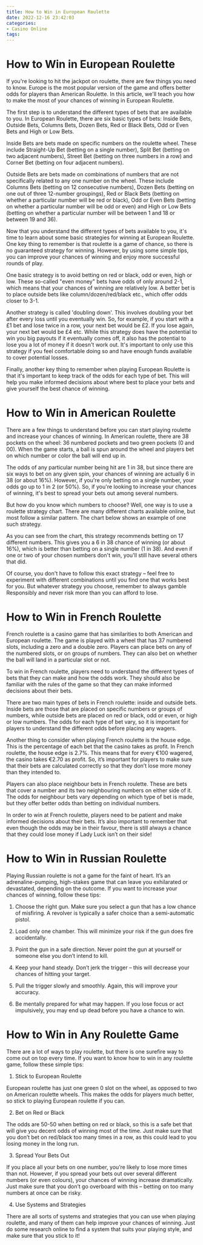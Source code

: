 ```yaml
---
title: How to Win in European Roulette
date: 2022-12-16 23:42:03
categories:
- Casino Online
tags:
---
```



#  How to Win in European Roulette

If you're looking to hit the jackpot on roulette, there are few things you need to know. Europe is the most popular version of the game and offers better odds for players than American Roulette. In this article, we'll teach you how to make the most of your chances of winning in European Roulette.

The first step is to understand the different types of bets that are available to you. In European Roulette, there are six basic types of bets: Inside Bets, Outside Bets, Columns Bets, Dozen Bets, Red or Black Bets, Odd or Even Bets and High or Low Bets.

Inside Bets are bets made on specific numbers on the roulette wheel. These include Straight-Up Bet (betting on a single number), Split Bet (betting on two adjacent numbers), Street Bet (betting on three numbers in a row) and Corner Bet (betting on four adjacent numbers).

Outside Bets are bets made on combinations of numbers that are not specifically related to any one number on the wheel. These include Columns Bets (betting on 12 consecutive numbers), Dozen Bets (betting on one out of three 12-number groupings), Red or Black Bets (betting on whether a particular number will be red or black), Odd or Even Bets (betting on whether a particular number will be odd or even) and High or Low Bets (betting on whether a particular number will be between 1 and 18 or between 19 and 36).

Now that you understand the different types of bets available to you, it's time to learn about some basic strategies for winning at European Roulette. One key thing to remember is that roulette is a game of chance, so there is no guaranteed strategy for winning. However, by using some simple tips, you can improve your chances of winning and enjoy more successful rounds of play.

One basic strategy is to avoid betting on red or black, odd or even, high or low. These so-called "even money" bets have odds of only around 2-1, which means that your chances of winning are relatively low. A better bet is to place outside bets like column/dozen/red/black etc., which offer odds closer to 3-1.

Another strategy is called 'doubling down'. This involves doubling your bet after every loss until you eventually win. So, for example, if you start with a £1 bet and lose twice in a row, your next bet would be £2. If you lose again, your next bet would be £4 etc. While this strategy does have the potential to win you big payouts if it eventually comes off, it also has the potential to lose you a lot of money if it doesn't work out. It's important to only use this strategy if you feel comfortable doing so and have enough funds available to cover potential losses.

Finally, another key thing to remember when playing European Roulette is that it's important to keep track of the odds for each type of bet. This will help you make informed decisions about where best to place your bets and give yourself the best chance of winning.

#  How to Win in American Roulette

There are a few things to understand before you can start playing roulette and increase your chances of winning. In American roulette, there are 38 pockets on the wheel: 36 numbered pockets and two green pockets (0 and 00). When the game starts, a ball is spun around the wheel and players bet on which number or color the ball will end up in.

The odds of any particular number being hit are 1 in 38, but since there are six ways to bet on any given spin, your chances of winning are actually 6 in 38 (or about 16%). However, if you're only betting on a single number, your odds go up to 1 in 2 (or 50%). So, if you're looking to increase your chances of winning, it's best to spread your bets out among several numbers.

But how do you know which numbers to choose? Well, one way is to use a roulette strategy chart. There are many different charts available online, but most follow a similar pattern. The chart below shows an example of one such strategy.

As you can see from the chart, this strategy recommends betting on 17 different numbers. This gives you a 6 in 38 chance of winning (or about 16%), which is better than betting on a single number (1 in 38). And even if one or two of your chosen numbers don't win, you'll still have several others that did.

Of course, you don't have to follow this exact strategy – feel free to experiment with different combinations until you find one that works best for you. But whatever strategy you choose, remember to always gamble Responsibly and never risk more than you can afford to lose.

#  How to Win in French Roulette

 French roulette is a casino game that has similarities to both American and European roulette. The game is played with a wheel that has 37 numbered slots, including a zero and a double zero. Players can place bets on any of the numbered slots, or on groups of numbers. They can also bet on whether the ball will land in a particular slot or not.

To win in French roulette, players need to understand the different types of bets that they can make and how the odds work. They should also be familiar with the rules of the game so that they can make informed decisions about their bets.

There are two main types of bets in French roulette: inside and outside bets. Inside bets are those that are placed on specific numbers or groups of numbers, while outside bets are placed on red or black, odd or even, or high or low numbers. The odds for each type of bet vary, so it is important for players to understand the different odds before placing any wagers.

Another thing to consider when playing French roulette is the house edge. This is the percentage of each bet that the casino takes as profit. In French roulette, the house edge is 2.7%. This means that for every €100 wagered, the casino takes €2.70 as profit. So, it’s important for players to make sure that their bets are calculated correctly so that they don’t lose more money than they intended to.

Players can also place neighbour bets in French roulette. These are bets that cover a number and its two neighbouring numbers on either side of it. The odds for neighbour bets vary depending on which type of bet is made, but they offer better odds than betting on individual numbers.

In order to win at French roulette, players need to be patient and make informed decisions about their bets. It’s also important to remember that even though the odds may be in their favour, there is still always a chance that they could lose money if Lady Luck isn’t on their side!

#  How to Win in Russian Roulette

Playing Russian roulette is not a game for the faint of heart. It’s an adrenaline-pumping, high-stakes game that can leave you exhilarated or devastated, depending on the outcome. If you want to increase your chances of winning, follow these tips:

1. Choose the right gun. Make sure you select a gun that has a low chance of misfiring. A revolver is typically a safer choice than a semi-automatic pistol.

2. Load only one chamber. This will minimize your risk if the gun does fire accidentally.

3. Point the gun in a safe direction. Never point the gun at yourself or someone else you don’t intend to kill.

4. Keep your hand steady. Don’t jerk the trigger – this will decrease your chances of hitting your target.

5. Pull the trigger slowly and smoothly. Again, this will improve your accuracy.

6. Be mentally prepared for what may happen. If you lose focus or act impulsively, you may end up dead before you have a chance to win.

#  How to Win in Any Roulette Game

There are a lot of ways to play roulette, but there is one surefire way to come out on top every time. If you want to know how to win in any roulette game, follow these simple tips:

1. Stick to European Roulette

European roulette has just one green 0 slot on the wheel, as opposed to two on American roulette wheels. This makes the odds for players much better, so stick to playing European roulette if you can.

2. Bet on Red or Black

The odds are 50-50 when betting on red or black, so this is a safe bet that will give you decent odds of winning most of the time. Just make sure that you don’t bet on red/black too many times in a row, as this could lead to you losing money in the long run.

3. Spread Your Bets Out

If you place all your bets on one number, you’re likely to lose more times than not. However, if you spread your bets out over several different numbers (or even colours), your chances of winning increase dramatically. Just make sure that you don’t go overboard with this – betting on too many numbers at once can be risky.

4. Use Systems and Strategies

There are all sorts of systems and strategies that you can use when playing roulette, and many of them can help improve your chances of winning. Just do some research online to find a system that suits your playing style, and make sure that you stick to it!